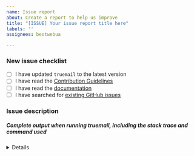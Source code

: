```yaml
---
name: Issue report
about: Create a report to help us improve
title: "[ISSUE] Your issue report title here"
labels: ''
assignees: bestwebua

---
```


<!-- Thanks for helping to make Truemail better! Before submit your issue, please make sure to check the following boxes by putting an x in the [ ] (don't: [x ], [ x], do: [x]) -->

### New issue checklist

- [ ] I have updated `truemail` to the latest version
- [ ] I have read the [Contribution Guidelines](https://github.com/truemail-rb/truemail-ruby-client/blob/master/CONTRIBUTING.md)
- [ ] I have read the [documentation](https://truemail-rb.org/truemail-ruby-client)
- [ ] I have searched for [existing GitHub issues](https://github.com/truemail-rb/truemail-ruby-client/issues)

<!-- Please use next pattern for your issue report title: [ISSUE] Your issue report title here -->

### Issue description
<!-- Please include what's happening, expected behavior, and any relevant code samples -->

##### Complete output when running truemail, including the stack trace and command used

<details>
  <pre>[INSERT OUTPUT HERE]</pre>
</details>
